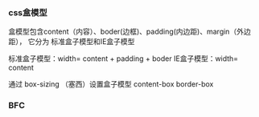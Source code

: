
### css盒模型
盒模型包含content（内容）、boder(边框)、padding(内边距)、margin（外边距），
它分为 标准盒子模型和IE盒子模型

标准盒子模型：width= content + padding + boder
IE盒子模型：width= content

通过 box-sizing （塞西）设置盒子模型
content-box
border-box

### BFC
